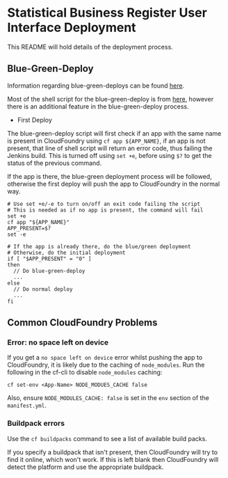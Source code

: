 # Statistical Business Register User Interface Deployment

This README will hold details of the deployment process.

## Blue-Green-Deploy

Information regarding blue-green-deploys can be found [here](https://docs.cloudfoundry.org/devguide/deploy-apps/blue-green.html).

Most of the shell script for the blue-green-deploy is from [here](http://www.fabian-keller.de/blog/blue-green-deployment-with-cloudfoundry), however there is an additional feature in the blue-green-deploy process.

* First Deploy

The blue-green-deploy script will first check if an app with the same name is present in CloudFoundry using `cf app ${APP_NAME}`, if an app is not present, that line of shell script will return an error code, thus failing the Jenkins build. This is turned off using `set +e`, before using `$?` to get the status of the previous command.

If the app is there, the blue-green deployment process will be followed, otherwise the first deploy will push the app to CloudFoundry in the normal way.

```shell
# Use set +e/-e to turn on/off an exit code failing the script
# This is needed as if no app is present, the command will fail
set +e
cf app "${APP_NAME}"
APP_PRESENT=$?
set -e

# If the app is already there, do the blue/green deployment
# Otherwise, do the initial deployment
if [ "$APP_PRESENT" = "0" ]
then
  // Do blue-green-deploy
  ...
else
  // Do normal deploy
  ...
fi
```

## Common CloudFoundry Problems

### Error: no space left on device

If you get a `no space left on device` error whilst pushing the app to CloudFoundry, it is likely due to the caching of `node_modules`. Run the following in the cf-cli to disable `node_modules` caching:

```shell
cf set-env <App-Name> NODE_MODUES_CACHE false
```

Also, ensure `NODE_MODULES_CACHE: false` is set in the `env` section of the `manifest.yml`.

### Buildpack errors

Use the `cf buildpacks` command to see a list of available build packs.

If you specify a buildpack that isn't present, then CloudFoundry will try to find it online, which won't work. If this is left blank then CloudFoundry will detect the platform and use the appropriate buildpack.
